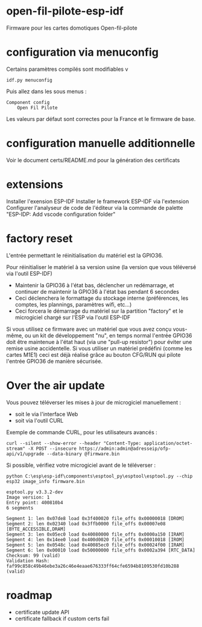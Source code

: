# open-fil-pilote-esp-idf

Firmware pour les cartes domotiques Open-fil-pilote

# configuration via menuconfig

Certains paramètres compilés sont modifiables v 

    idf.py menuconfig

Puis allez dans les sous menus :

    Component config
        Open Fil Pilote

Les valeurs par défaut sont correctes pour la France et le firmware de base.

# configuration manuelle additionnelle

Voir le document certs/README.md pour la génération des certificats

# extensions

Installer l'exension ESP-IDF
Installer le framework ESP-IDF via l'extension
Configurer l'analyseur de code de l'éditeur via la commande de palette "ESP-IDP: Add vscode configuration folder"

# factory reset

L'entrée permettant le réinitialisation du matériel est la GPIO36.

Pour réinitialiser le matériel à sa version usine (la version que vous téléversé via l'outil ESP-IDF)
- Maintenir la GPIO36 à l'état bas, déclencher un redémarrage, et continuer de maintenir la GPIO36 à l'état bas pendant 6 secondes
- Ceci déclenchera le formattage du stockage interne (préférences, les comptes, les plannings, paramètres wifi, etc...)
- Ceci forcera le démarrage du matériel sur la partition "factory" et le microgiciel chargé sur l'ESP via l'outil ESP-IDF

Si vous utilisez ce firmware avec un matériel que vous avez conçu vous-même, ou un kit de développement "nu", en temps normal l'entrée GPIO36 doit être maintenue à l'état haut (via une "pull-up resistor") pour éviter une remise usine accidentelle.
Si vous utiliser un matériel prédéfini (comme les cartes M1E1) ceci est déjà réalisé grâce au bouton CFG/RUN qui pilote l'entrée GPIO36 de manière sécurisée. 

# Over the air update

Vous pouvez téléverser les mises à jour de microgiciel manuellement :

- soit le via l'interface Web
- soit via l'outil CURL

Exemple de commande CURL, pour les utilisateurs avancés :

    curl --silent --show-error --header "Content-Type: application/octet-stream" -X POST --insecure https://admin:admin@adresseip/ofp-api/v1/upgrade --data-binary @firmware.bin

Si possible, vérifiez votre microgiciel avant de le téléverser :

    python C:\esp\esp-idf\components\esptool_py\esptool\esptool.py --chip esp32 image_info firmware.bin

    esptool.py v3.3.2-dev
    Image version: 1
    Entry point: 400810b4
    6 segments

    Segment 1: len 0x07de8 load 0x3f400020 file_offs 0x00000018 [DROM]
    Segment 2: len 0x02340 load 0x3ffb0000 file_offs 0x00007e08 [BYTE_ACCESSIBLE,DRAM]
    Segment 3: len 0x05ec0 load 0x40080000 file_offs 0x0000a150 [IRAM]
    Segment 4: len 0x14ee0 load 0x400d0020 file_offs 0x00010018 [IROM]
    Segment 5: len 0x0548c load 0x40085ec0 file_offs 0x00024f00 [IRAM]
    Segment 6: len 0x00010 load 0x50000000 file_offs 0x0002a394 [RTC_DATA]
    Checksum: 99 (valid)
    Validation Hash: faf99c858c49b46ebe3a26c46e4eaae676333ff64cfe6594b8109530fd10b288 (valid)

# roadmap

- certificate update API
- certificate fallback if custom certs fail
